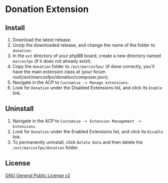 # Donation Extension

## Install

1. Download the latest release.
2. Unzip the downloaded release, and change the name of the folder to `donation`.
3. In the `ext` directory of your phpBB board, create a new directory named `marcosfpo` (if it does not already exist).
4. Copy the `donation` folder to `/ext/marcosfpo/` (if done correctly, you'll have the main extension class at (your forum root)/ext/marcosfpo/donation/composer.json).
5. Navigate in the ACP to `Customise -> Manage extensions`.
6. Look for `Donation` under the Disabled Extensions list, and click its `Enable` link.

## Uninstall

1. Navigate in the ACP to `Customise -> Extension Management -> Extensions`.
2. Look for `Donation` under the Enabled Extensions list, and click its `Disable` link.
3. To permanently uninstall, click `Delete Data` and then delete the `/ext/marcosfpo/donation` folder.

## License
[GNU General Public License v2](http://opensource.org/licenses/GPL-2.0)
